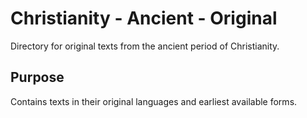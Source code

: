 # Christianity - Ancient - Original

Directory for original texts from the ancient period of Christianity.

## Purpose
Contains texts in their original languages and earliest available forms.
